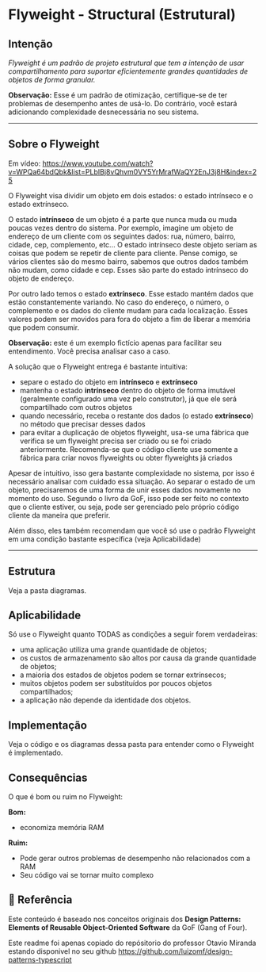 # Flyweight - Structural (Estrutural)

## Intenção

*Flyweight é um padrão de projeto estrutural que tem a intenção de usar compartilhamento para suportar eficientemente grandes quantidades de objetos de forma granular.*

**Observação:** Esse é um padrão de otimização, certifique-se de ter problemas de desempenho antes de usá-lo. Do contrário, você estará adicionando complexidade desnecessária no seu sistema.

---

## Sobre o Flyweight

Em vídeo: https://www.youtube.com/watch?v=WPQa64bdQbk&list=PLbIBj8vQhvm0VY5YrMrafWaQY2EnJ3j8H&index=25

O Flyweight visa dividir um objeto em dois estados: o estado intrínseco e o estado extrínseco.

O estado **intrínseco** de um objeto é a parte que nunca muda ou muda poucas vezes dentro do sistema. Por exemplo, imagine um objeto de endereço de um cliente com os seguintes dados: rua, número, bairro, cidade, cep, complemento, etc... O estado intrínseco deste objeto seriam as coisas que podem se repetir de cliente para cliente. Pense comigo, se vários clientes são do mesmo bairro, sabemos que outros dados também não mudam, como cidade e cep. Esses são parte do estado intrínseco do objeto de endereço.

Por outro lado temos o estado **extrínseco**. Esse estado mantém dados que estão constantemente variando. No caso do endereço, o número, o complemento e os dados do cliente mudam para cada localização. Esses valores podem ser movidos para fora do objeto a fim de liberar a memória que podem consumir.

**Observação:** este é um exemplo fictício apenas para facilitar seu entendimento. Você precisa analisar caso a caso.

A solução que o Flyweight entrega é bastante intuitiva: 

- separe o estado do objeto em **intrínseco** e **extrínseco**
- mantenha o estado **intrínseco** dentro do objeto de forma imutável (geralmente configurado uma vez pelo construtor), já que ele será compartilhado com outros objetos
- quando necessário, receba o restante dos dados (o estado **extrínseco**) no método que precisar desses dados
- para evitar a duplicação de objetos flyweight, usa-se uma fábrica que verifica se um flyweight precisa ser criado ou se foi criado anteriormente. Recomenda-se que o código cliente use somente a fábrica para criar novos flyweights ou obter flyweights já criados  

Apesar de intuitivo, isso gera bastante complexidade no sistema, por isso é necessário analisar com cuidado essa situação. Ao separar o estado de um objeto, precisaremos de uma forma de unir esses dados novamente no momento do uso. Segundo o livro da GoF, isso pode ser feito no contexto que o cliente estiver, ou seja, pode ser gerenciado pelo próprio código cliente da maneira que preferir.

Além disso, eles também recomendam que você só use o padrão Flyweight em uma condição bastante específica (veja Aplicabilidade)

---

## Estrutura

Veja a pasta diagramas.

## Aplicabilidade

Só use o Flyweight quanto TODAS as condições a seguir forem verdadeiras:

- uma aplicação utiliza uma grande quantidade de objetos;
- os custos de armazenamento são altos por causa da grande quantidade de objetos;
- a maioria dos estados de objetos podem se tornar extrínsecos;
- muitos objetos podem ser substituídos por poucos objetos compartilhados;
- a aplicação não depende da identidade dos objetos.

## Implementação

Veja o código e os diagramas dessa pasta para entender como o Flyweight é implementado.

## Consequências

O que é bom ou ruim no Flyweight:

**Bom:**
- economiza memória RAM

**Ruim:**
- Pode gerar outros problemas de desempenho não relacionados com a RAM
- Seu código vai se tornar muito complexo


## 🔗 Referência  

Este conteúdo é baseado nos conceitos originais dos **Design Patterns: Elements of Reusable Object-Oriented Software** da GoF (Gang of Four).

Este readme foi apenas copiado do repósitorio do professor Otavio Miranda estando disponivel no seu github https://github.com/luizomf/design-patterns-typescript